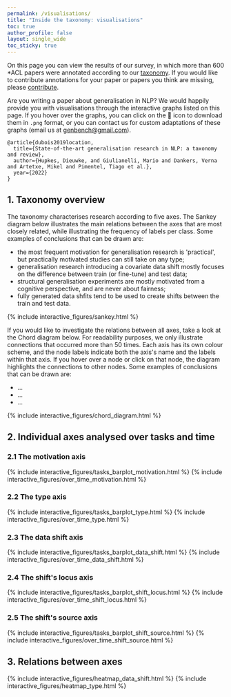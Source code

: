 ```yaml
---
permalink: /visualisations/
title: "Inside the taxonomy: visualisations"
toc: true
author_profile: false
layout: single_wide
toc_sticky: true
---
```


On this page you can view the results of our survey, in which more than 600 *ACL papers were annotated according to our [taxonomy](/taxonomy).
If you would like to contribute annotations for your paper or papers you think are missing, please [contribute](/contribute).

Are you writing a paper about generalisation in NLP? We would happily provide you with visualisations through the interactive graphs listed on this page.
If you hover over the graphs, you can click on the 📸 icon to download them in `.png` format, or you can contact us for custom adaptations of these graphs (email us at [genbench@gmail.com](genbench@mgail.com)).

```
@article{dubois2019location,
  title={State-of-the-art generalisation research in NLP: a taxonomy and review},
  author={Hupkes, Dieuwke, and Giulianelli, Mario and Dankers, Verna and Artetxe, Mikel and Pimentel, Tiago et al.},
  year={2022}
}
```

## 1. Taxonomy overview

The taxonomy characterises research according to five axes. The Sankey diagram below illustrates the main relations between the axes that are most closely related, while illustrating the frequency of labels per class.
Some examples of conclusions that can be drawn are:
- the most frequent motivation for generalisation research is 'practical', but practically motivated studies can still take on any type;
- generalisation research introducing a covariate data shift mostly focuses on the difference between train (or fine-tune) and test data;
- structural generalisation experiments are mostly motivated from a cognitive perspective, and are never about fairness;
- fully generated data shfits tend to be used to create shifts between the train and test data.

{% include interactive_figures/sankey.html %}

If you would like to investigate the relations between all axes, take a look at the Chord diagram below. For readability purposes, we only illustrate connections that occurred more than 50 times.
Each axis has its own colour scheme, and the node labels indicate both the axis's name and the labels within that axis.
If you hover over a node or click on that node, the diagram highlights the connections to other nodes.
Some examples of conclusions that can be drawn are:
- ...
- ...
- ...

{% include interactive_figures/chord_diagram.html %}

## 2. Individual axes analysed over tasks and time
### 2.1 The motivation axis
{% include interactive_figures/tasks_barplot_motivation.html %}
{% include interactive_figures/over_time_motivation.html %}

###  2.2 The type axis
{% include interactive_figures/tasks_barplot_type.html %}
{% include interactive_figures/over_time_type.html %}

###  2.3 The data shift axis
{% include interactive_figures/tasks_barplot_data_shift.html %}
{% include interactive_figures/over_time_data_shift.html %}

###  2.4 The shift's locus axis
{% include interactive_figures/tasks_barplot_shift_locus.html %}
{% include interactive_figures/over_time_shift_locus.html %}

###  2.5 The shift's source axis
{% include interactive_figures/tasks_barplot_shift_source.html %}
{% include interactive_figures/over_time_shift_source.html %}

## 3. Relations between axes
{% include interactive_figures/heatmap_data_shift.html %}
{% include interactive_figures/heatmap_type.html %}
